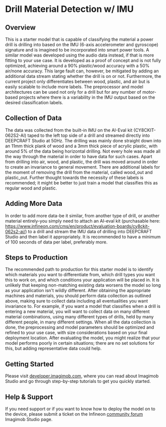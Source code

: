 ﻿# Drill Material Detection w/ IMU

## Overview

This is a starter model that is capable of classifying the material a power drill is drilling into based on the IMU (6-axis accelerometer and gyroscope) signature and is imagined to be incorporated into smart power tools. 
A similar model was developed using the audio data instead, if that is more fitting to your use case. 
It is developed as a proof of concept and is not fully optimized, achieving around a 90% plastic/wood accuracy with a 50% air/none accuracy. This large fault can, however, be mitigated by adding an additional data stream stating whether the drill is on or not.
Furthermore, the current project only differentiates between wood, plastic, and air but is easily scalable to include more labels. 
The preprocessor and model architectures can be used not only for a drill but for any number of motor-based projects where there is a variability in the IMU output based on the desired classification labels.

## Collection of Data
The data was collected from the built-in IMU on the AI-Eval kit (CY8CKIT-062S2-AI) taped to the left top side of a drill and streamed directly into DEEPCRAFT Studio at 50Hz. 
The drilling was mainly done straight down into an 11mm thick plank of wood and a 3mm thick piece of acrylic plastic, with around 5% of the data being horizontal drilling. Not every hole was made all the way through the material in order to have data for such cases.
Apart from drilling into air, wood, and plastic, the drill was moved around in order to create an invariance to general movement.
There are additional labels for the moment of removing the drill from the material, called wood_out and plastic_out. Further thought towards the necessity of these labels is recommended; it might be better to just train a model that classifies this as regular wood and plastic. 

## Adding More Data
In order to add more data-be it similar, from another type of drill, or another material entirely-you simply need to attach an AI-eval kit (purchasable here: https://www.infineon.com/cms/en/product/evaluation-boards/cy8ckit-062s2-ai/) to a drill and stream the IMU data of drilling into DEEPCRAFT Studio and then label it appropriately. 
It is recommended to have a minimum of 100 seconds of data per label, preferably more.

## Steps to Production
The recommended path to production for this starter model is to identify which materials you want to differentiate from, which drill types you want this to work on, and which conditions your application will be placed in.
It is unlikely that keeping non-matching existing data worsens the model so long as your application isn't wildly different.
After obtaining the appropriate machines and materials, you should perform data collection as outlined above, making sure to collect data including all eventualities you want invariance to. 
For example, if you want a model that classifies when a drill is entering a new material, you will want to collect data on many different material combinations, using many different types of drills, held by many different people, in many different settings. 
When all the data collection is done, the preprocessing and model parameters should be optimized and refined to your use case, with size considerations based on your final deployment location.
After evaluating the model, you might realize that your model performs poorly in certain situations; there are no set solutions for this, but adding representative data could help.
## Getting Started

Please visit [developer.imagimob.com](https://developer.imagimob.com), where you can read about Imagimob Studio and go through step-by-step tutorials to get you quickly started.

## Help & Support

If you need support or if you want to know how to deploy the model on to the device, please submit a ticket on the Infineon [community forum ](https://community.infineon.com/t5/Imagimob/bd-p/Imagimob/page/1) Imagimob Studio page.
